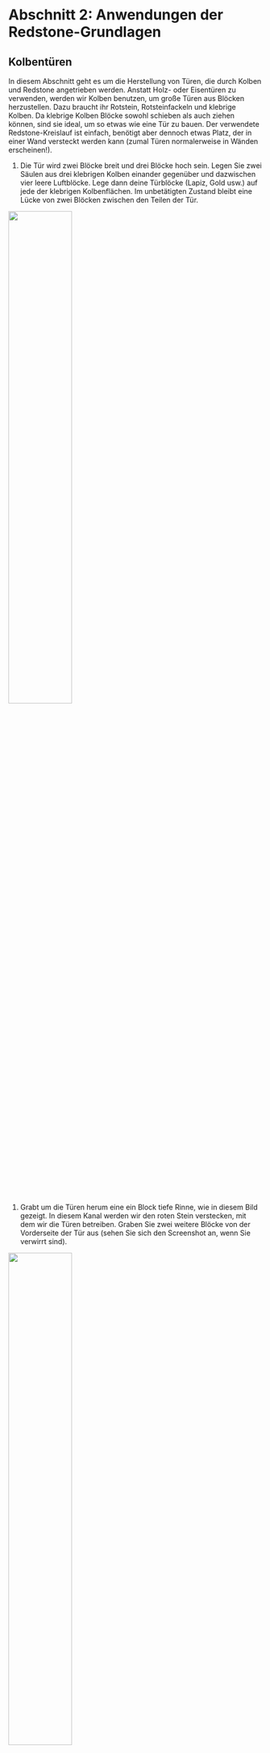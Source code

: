 # Abschnitt 2: Anwendungen der Redstone-Grundlagen

## Kolbentüren

In diesem Abschnitt geht es um die Herstellung von Türen, die durch Kolben und Redstone angetrieben werden. Anstatt Holz- oder Eisentüren zu verwenden, werden wir Kolben benutzen, um große Türen aus Blöcken herzustellen. Dazu braucht ihr Rotstein, Rotsteinfackeln und klebrige Kolben. Da klebrige Kolben Blöcke sowohl schieben als auch ziehen können, sind sie ideal, um so etwas wie eine Tür zu bauen. Der verwendete Redstone-Kreislauf ist einfach, benötigt aber dennoch etwas Platz, der in einer Wand versteckt werden kann (zumal Türen normalerweise in Wänden erscheinen!).

1. Die Tür wird zwei Blöcke breit und drei Blöcke hoch sein. Legen Sie zwei Säulen aus drei klebrigen Kolben einander gegenüber und dazwischen vier leere Luftblöcke. Lege dann deine Türblöcke (Lapiz, Gold usw.) auf jede der klebrigen Kolbenflächen. Im unbetätigten Zustand bleibt eine Lücke von zwei Blöcken zwischen den Teilen der Tür. 
<img src="images/section_2/piston_door_initial.png" style="width:50%">

1. Grabt um die Türen herum eine ein Block tiefe Rinne, wie in diesem Bild gezeigt. In diesem Kanal werden wir den roten Stein verstecken, mit dem wir die Türen betreiben. Graben Sie zwei weitere Blöcke von der Vorderseite der Tür aus (sehen Sie sich den Screenshot an, wenn Sie verwirrt sind).  
<img src="images/section_2/piston_door_channel.png" style="width:50%">  

1. Lege dann zwei Bodenblöcke zurück in die Mitte (wobei der gerade abgebaute Block darunter leer bleibt) und lege zwei Druckplatten darauf.  
<img src="images/section_2/piston_door_plates.png" style="width:50%">

1. Legen Sie nun den roten Stein von der untersten Lücke um den gesamten Boden des Kanals herum, wobei die Enden in den verbleibenden Sandsteinblock auf beiden Seiten zeigen.
<img src="images/section_2/piston_door_redstone_channel.png" style="width:50%">

1. Platziere eine rote Steinfackel auf dem verbleibenden Sandstein (die Fackel sollte sich neben dem untersten klebrigen Kolben befinden).
<img src="images/section_2/piston_door_torches.png" style="width:50%">

1. Lege einen Sandsteinblock auf diese Fackel und roten Steinstaub auf den Sandsteinblock. Wiederholen Sie diesen Vorgang für die andere Seite der Tür.
<img src="images/section_2/piston_door_redstone_top.png" style="width:50%">

1. Decken Sie den roten Stein mit Platten ab, die am besten aussehen. Sie können auch die Seitentürme (Kolben und alles andere) mit Sandstein, Holz oder anderen attraktiven Mustern abdecken.
<img src="images/section_2/piston_door_slabs.png" style="width:50%">

1. Letztlich ist nur der zwei Blöcke umfassende Raum in der Mitte der Tür nicht zu bedecken. Unser Vorschlag ist, diese Tür als Teil einer Wand zu bauen, wo sie am besten aussieht.
<img src="images/section_2/piston_door_final.png" style="width:50%">

Sie können sich mehr Zeit geben, um durch die Tür zu kommen, indem Sie einen Rotstein-Wiederholer verwenden, der auf 1 oder mehr "Ticks" eingestellt ist. Ein Redstone-Tick erzeugt eine Verzögerung von 0,10 Sekunden im Signal eines Redstone-Kreises. Ein Redstone-Repeater wird mit einem Rechtsklick auf 1-4 Ticks eingestellt. Ein Repeater kann nicht so eingestellt werden, dass er eine Verzögerung von Null hat:
<img src="images/section_2/door-with-repeater.png" style="width:50%">

## Kanonen

Indem wir einige der physikalischen Eigenschaften von Minecraft ausnutzen, können wir Kanonen bauen, die TNT abfeuern! Wie du wahrscheinlich schon gesehen hast, zerstören Explosionen normalerweise Blöcke und werfen Gegenstände weg. Explosionen im Wasser zerstören jedoch keine Blöcke, sondern wirken sich auch auf Gegenstände aus. Brennendes TNT ist ein Gegenstand, der geworfen werden kann, und so können wir TNT und Wasser verwenden, um einen brennenden TNT-Block aus unserer Kanone zu schießen. Wir werden roten Stein verwenden, um unser TNT zu entzünden.

1. Baue den Kanonenkörper auf. Wir werden Kopfsteinpflaster verwenden, aber die meisten normalen Bauklötze werden funktionieren.
<img src="images/section_2/cannon_body.png" style="width:50%">

1. Fülle den Körper mit Wasser, das den Körper der Kanone vor der Explosion schützt.
<img src="images/section_2/cannon_water.png" style="width:50%">

1. Platziere Rotstein und Wiederholer, die auf 4 Ticks eingestellt sind, sowie einen Knopf, um sie auszulösen. Die Spur des roten Steins wird unser TNT-Treibmittel zünden. Die Repeater sorgen dafür, dass das Projektil-TNT kurz vor dem Abfeuern gezündet wird. Beachten Sie den zusätzlichen Pflastersteinblock am Ende.
<img src="images/section_2/cannon_redstone_back.png" style="width:50%">
<img src="images/section_2/cannon_redstone_front.png" style="width:50%">

1. Um die Kanone abzufeuern, müssen wir den Körper mit TNT füllen. Achten Sie darauf, dass Sie das TNT nicht versehentlich über den Quellblock des Wassers legen. Platziere dann das Projektil ganz am Ende.
<img src="images/section_2/cannon_TNT.png" style="width:50%">

1. Drücke den Knopf zum Feuern!

Wir wissen, dass wir nur TNT verwenden können, das sieben Blöcke von dem Objekt entfernt ist, das wir abfeuern wollen. Wie könnten wir unsere Feuerkraft trotz dieser Einschränkung erhöhen? Entwickeln Sie einige Ideen und Entwürfe und probieren Sie sie aus. Experimentieren Sie auch mit der Höhe des TNT-Projektils. Wie verändert sich die Schussweite, wenn man es auf eine Platte legt?

### TNT-Kanonen-Wettbewerb

Fordern Sie Ihren Nachbarn mit einem TNT-Kanonen-Wettbewerb heraus! Ändere die Beispielkonstruktion und finde heraus, wer am weitesten und am genauesten schießen kann.

# Redstone-Uhren

Du kannst Redstone benutzen, um einfache Uhren in Minecraft zu bauen. Fackeln, Wiederholer und andere Blöcke brauchen einen Tick, um sich zu aktualisieren. Wiederholer sind einzigartig, da sie auf 1, 2, 3 oder 4 Ticks eingestellt werden können. Mit Repeatern kann man also Uhren bauen, die in einem regelmäßigen Rhythmus pulsieren:
<img src="images/section_3/clock_basic.png" style="width:50%">

Man kann kompliziertere Uhren herstellen, indem man ein einfaches mathematisches Prinzip und ein so genanntes Logikgatter verwendet. Nehmen wir an, wir wollten eine Uhr mit 30 Ticks bauen, die alle 3 Sekunden tickt. Für unser obiges Design bräuchten wir insgesamt 8 Repeater (7 mit 4 Ticks und 1 mit 2 Ticks). Wir können jedoch auch mit nur 4 Verstärkern auskommen. Dazu werden wir zwei separate Uhren der Länge 5 und 6 bauen. Für diese Uhren werden jeweils nur zwei Verstärker benötigt.

Denken Sie nun an die Tickzahlen, mit denen diese Uhren pulsieren werden. Die erste Uhr wird bei 5, 10, 15, 20, 25 und 30 ticken. Die zweite Uhr wird bei 6, 12, 18, 24 und 30 takten. Beide Uhren pulsieren bei 30! Da 5 und 6 beide Faktoren von 30 sind, werden die beiden Uhren immer bei Vielfachen von 30 pulsieren. Dreißig ist das kleinste gemeinsame Vielfache (LCM) der beiden Zahlen, und wir können das LCM verwenden, um Uhren aus viel weniger Wiederholern zu bauen als bei unserem einfachen Entwurf.

Als Nächstes werden wir ein logisches Gatter verwenden, ein so genanntes UND-Gatter. Im Grunde handelt es sich dabei um eine Reihe von Blöcken, die zwei Redstone-Eingänge aufnehmen. Der Ausgang wird nur dann eingeschaltet, wenn die beiden Eingänge beide eingeschaltet sind. Andernfalls sind sie ausgeschaltet. Wenn wir die beiden Ausgänge unserer Uhren 5 und 6 UND-verknüpfen, wird der Ausgang dieses UND-Gatters nur alle 30 Ticks oder 3 Sekunden pulsieren:
<img src="images/section_3/clock_advanced.png" style="width:50%">

Redstone-Uhren haben eine Vielzahl von Verwendungsmöglichkeiten. Sie können verwendet werden, um Automaten dazu zu bringen, in einer bestimmten Zeitspanne etwas auszugeben, als Zeitmesser für Spiele oder um Kolben für die Herstellung von Pflastersteingeneratoren zu aktivieren. Versuchen Sie, sich einige produktive Verwendungsmöglichkeiten für Redstone-Uhren auszudenken und setzen Sie sie selbst ein!

# Kopfsteinpflaster-Generator

Ein Kopfsteinpflaster-Generator ist nicht nur kostengünstiger, sondern auch nützlicher als eine TNT-Kanone. Kopfsteinpflaster entsteht, wenn fließendes Wasser und Lava zusammenkommen, und ist eine wertvolle Ressource, besonders auf ressourcenarmen Welten. Durch die Steuerung des Wasser- und Lavastroms und die Verwendung eines Kolbenkreislaufs können wir einen Apparat bauen, der automatisch Kopfsteinpflaster für die Ernte erzeugt.

1. Baue das Gehäuse des Generators. Achte darauf, das Loch in der Mitte einzubauen, denn ohne das Loch würde das Wasser über den Lavaquellblock fließen und ihn in Obsidian verwandeln.
<img src="images/section_2/generator_body.png" style="width:50%">

1. Legen Sie die Wasser- und Lavaquellblöcke aus einem Eimer. Beachte, wie sich in der Mitte Kopfsteinpflaster bildet!
<img src="images/section_2/generator_water_and_lava.png" style="width:50%">

1. Platziere den Kolben, der die Pflastersteinblöcke herausdrückt.
<img src="images/section_2/generator_piston.png" style="width:50%">

1. Erstellen Sie die Redstone-Schaltung, die den Kolben automatisch aus- und einfahren lässt. Es kann sein, dass du eine längere Uhr erstellen musst, um die Geschwindigkeit der Schottererzeugung zu kompensieren.
<img src="images/section_2/generator_clock.png" style="width:50%">

1. Legen Sie den Hebel schnell um, um den Generator zu starten. Die Kolben schieben bis zu 12 Blöcke, bevor sie aufhören, aber wenn du die Pflastersteinsäule weiter abbaust, wird der Generator ewig laufen.
<img src="images/section_2/generator_running.png" style="width:50%">
